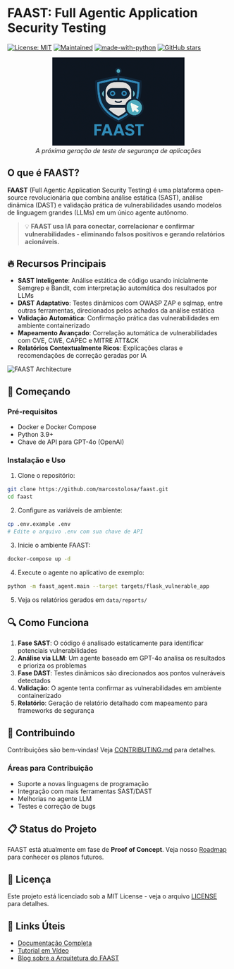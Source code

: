 # FAAST: Full Agentic Application Security Testing

[![License: MIT](https://img.shields.io/badge/License-MIT-yellow.svg)](https://opensource.org/licenses/MIT)
[![Maintained](https://img.shields.io/badge/Maintained%3F-yes-green.svg)](https://github.com/marcostolosa/faast/graphs/commit-activity)
[![made-with-python](https://img.shields.io/badge/Made%20with-Python-1f425f.svg)](https://www.python.org/)
[![GitHub stars](https://img.shields.io/github/stars/marcostolosa/faast.svg?style=social&label=Star&maxAge=2592000)](https://GitHub.com/marcostolosa/faast/stargazers/)

<p align="center">
  <img src="img/faast_logo.png" alt="FAAST Logo" width="300"/>
  <br>
  <i>A próxima geração de teste de segurança de aplicações</i>
</p>

## O que é FAAST?

**FAAST** (Full Agentic Application Security Testing) é uma plataforma open-source revolucionária que combina análise estática (SAST), análise dinâmica (DAST) e validação prática de vulnerabilidades usando modelos de linguagem grandes (LLMs) em um único agente autônomo.

> 💡 **FAAST usa IA para conectar, correlacionar e confirmar vulnerabilidades - eliminando falsos positivos e gerando relatórios acionáveis.**

## 🔥 Recursos Principais

- **SAST Inteligente**: Análise estática de código usando inicialmente Semgrep e Bandit, com interpretação automática dos resultados por LLMs
- **DAST Adaptativo**: Testes dinâmicos com OWASP ZAP e sqlmap, entre outras ferramentas, direcionados pelos achados da análise estática
- **Validação Automática**: Confirmação prática das vulnerabilidades em ambiente containerizado
- **Mapeamento Avançado**: Correlação automática de vulnerabilidades com CVE, CWE, CAPEC e MITRE ATT&CK
- **Relatórios Contextualmente Ricos**: Explicações claras e recomendações de correção geradas por IA

![FAAST Architecture](img/arch_diagram.png)

## 🚀 Começando

### Pré-requisitos

- Docker e Docker Compose
- Python 3.9+
- Chave de API para GPT-4o (OpenAI)

### Instalação e Uso

1. Clone o repositório:
```bash
git clone https://github.com/marcostolosa/faast.git
cd faast
```

2. Configure as variáveis de ambiente:
```bash
cp .env.example .env
# Edite o arquivo .env com sua chave de API
```

3. Inicie o ambiente FAAST:
```bash
docker-compose up -d
```

4. Execute o agente no aplicativo de exemplo:
```bash
python -m faast_agent.main --target targets/flask_vulnerable_app
```

5. Veja os relatórios gerados em `data/reports/`

## 🔍 Como Funciona

1. **Fase SAST**: O código é analisado estaticamente para identificar potenciais vulnerabilidades
2. **Análise via LLM**: Um agente baseado em GPT-4o analisa os resultados e prioriza os problemas
3. **Fase DAST**: Testes dinâmicos são direcionados aos pontos vulneráveis detectados
4. **Validação**: O agente tenta confirmar as vulnerabilidades em ambiente containerizado
5. **Relatório**: Geração de relatório detalhado com mapeamento para frameworks de segurança

## 🤝 Contribuindo

Contribuições são bem-vindas! Veja [CONTRIBUTING.md](CONTRIBUTING.md) para detalhes.

### Áreas para Contribuição

- Suporte a novas linguagens de programação
- Integração com mais ferramentas SAST/DAST
- Melhorias no agente LLM
- Testes e correção de bugs

## 📋 Status do Projeto

FAAST está atualmente em fase de **Proof of Concept**. Veja nosso [Roadmap](docs/ROADMAP.md) para conhecer os planos futuros.

## 📜 Licença

Este projeto está licenciado sob a MIT License - veja o arquivo [LICENSE](LICENSE) para detalhes.

## 🔗 Links Úteis

- [Documentação Completa](docs/overview.md)
- [Tutorial em Vídeo](https://youtube.com/placeholder)
- [Blog sobre a Arquitetura do FAAST](docs/blog_post.md)
